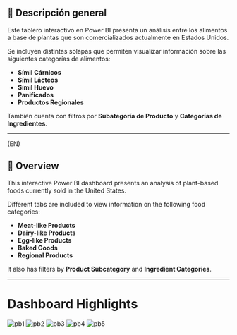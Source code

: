 ## 🧾 Descripción general

Este tablero interactivo en Power BI presenta un análisis entre los alimentos a base de plantas que son comercializados actualmente en Estados Unidos. 

Se incluyen distintas solapas que permiten visualizar información sobre las siguientes categorías de alimentos:
- **Símil Cárnicos**
- **Símil Lácteos**
- **Símil Huevo**
- **Panificados**
- **Productos Regionales**

También cuenta con filtros por **Subategoría de Producto** y **Categorías de Ingredientes**.
__________________________________________________________________________________________________________________________________________
(EN)

## 🧾 Overview

This interactive Power BI dashboard presents an analysis of plant-based foods currently sold in the United States.

Different tabs are included to view information on the following food categories:
- **Meat-like Products**
- **Dairy-like Products**
- **Egg-like Products**
- **Baked Goods**
- **Regional Products**

It also has filters by **Product Subcategory** and **Ingredient Categories**.
__________________________________________________________________________________________________________________________________________
# Dashboard Highlights
![pb1](https://github.com/user-attachments/assets/6fd4fbae-c963-43d8-a367-2be6c6d43398)
![pb2](https://github.com/user-attachments/assets/9ef4eec9-b2d1-4e72-b0ab-fd1d72281822)
![pb3](https://github.com/user-attachments/assets/c0a05d68-6810-4954-bc1d-b7130fe2a8cf)
![pb4](https://github.com/user-attachments/assets/2802918e-bfb2-4812-8efd-8a105cc528d5)
![pb5](https://github.com/user-attachments/assets/c92ea538-874d-4af5-bd8f-4af28160fe7f)
